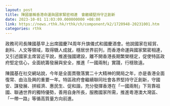 ```yaml
---
layout: post
title: 陳國基稱香港命運與國家緊密相連　會繼續堅持守正創新
date: 2023-10-01 11:03:09.000000000 +08:00
link: https://news.rthk.hk/rthk/ch/component/k2/1720948-20231001.htm
categories: rthk
---
```


政務司司長陳國基早上出席國慶74周年升旗儀式和國慶酒會。他說國家在經貿、創科、人文等領域，取得驕人成就，穩居世界前列，而香港命運與國家緊密相連，又引述國家主席習近平說，推進強國建設，離不開香港長期繁榮穩定，促使特區政府堅定信心，全面統籌發展與安全，推進「一國兩制」實踐，行穩致遠。

陳國基在社交網站說，今年是全面貫徹落實二十大精神的開局之年，亦是香港全面復常、由治及興的重要一年。特區政府會繼續聯同社會各界堅持守正創新，守國安、謀發展、拼經濟、惠民生、促和諧，充分發揮香港在「一國兩制」下背靠祖國、聯通世界的獨特優勢，善用自身所長，服務國家所需，推進粵港澳大灣區、「一帶一路」等循高質量方向前進。
